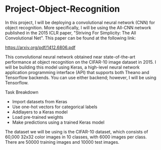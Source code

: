 # Project-Object-Recognition

In this project, I will be deploying a convolutional neural network (CNN) for object recognition. More specifically, I will be using the All-CNN network published in the 2015 ICLR paper, "Striving For Simplicity: The All Convolutional Net".  This paper can be found at the following link:

https://arxiv.org/pdf/1412.6806.pdf

This convolutional neural network obtained near state-of-the-art performance at object recognition on the CIFAR-10 image dataset in 2015. I will be building this model using Keras, a high-level neural network application programming interface (API) that supports both Theano and Tensorflow backends. You can use either backend; however, I will be using Tensorflow.  

Task Breakdown
* Import datasets from Keras
* Use one-hot vectors for categorical labels
* Addlayers to a Keras model
* Load pre-trained weights
* Make predictions using a trained Keras model

The dataset we will be using is the CIFAR-10 dataset, which consists of 60,000 32x32 color images in 10 classes, with 6000 images per class. There are 50000 training images and 10000 test images.
